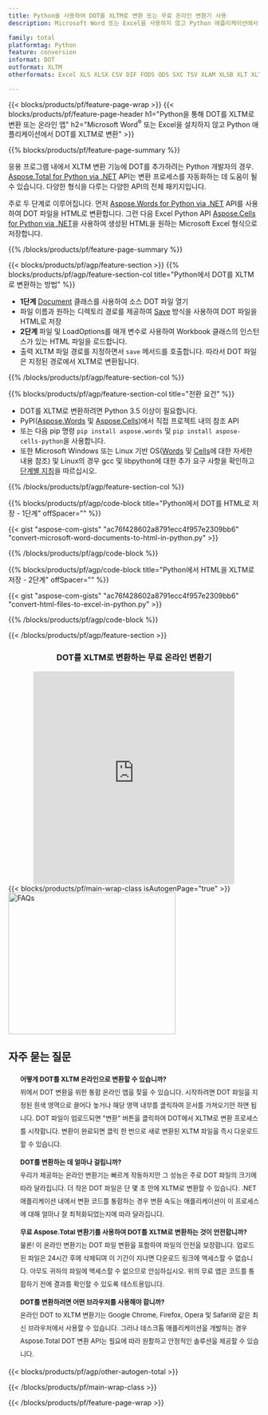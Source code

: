 ```yaml
---
title: Python을 사용하여 DOT를 XLTM로 변환 또는 무료 온라인 변환기 사용
description: Microsoft Word 또는 Excel을 사용하지 않고 Python 애플리케이션에서 DOT를 XLTM로 변환 또는 온라인. 코드를 통합하기 전에 무료 DOT to XLTM 온라인 변환기를 빠르게 테스트하십시오. 

family: total
platformtag: Python
feature: conversion
informat: DOT
outformat: XLTM
otherformats: Excel XLS XLSX CSV DIF FODS ODS SXC TSV XLAM XLSB XLT XLTM XLSM XLTX

---
```

{{< blocks/products/pf/feature-page-wrap >}}
{{< blocks/products/pf/feature-page-header h1="Python을 통해 DOT를 XLTM로 변환 또는 온라인 앱" h2="Microsoft Word<sup>&reg;</sup> 또는 Excel을 설치하지 않고 Python 애플리케이션에서 DOT를 XLTM로 변환" >}}

{{% blocks/products/pf/feature-page-summary %}}

응용 프로그램 내에서 XLTM 변환 기능에 DOT를 추가하려는 Python 개발자의 경우. [Aspose.Total for Python via .NET](https://products.aspose.com/total/python-net/) API는 변환 프로세스를 자동화하는 데 도움이 될 수 있습니다. 다양한 형식을 다루는 다양한 API의 전체 패키지입니다.

주로 두 단계로 이루어집니다. 먼저 [Aspose.Words for Python via .NET](https://products.aspose.com/words/python-net/) API를 사용하여 DOT 파일을 HTML로 변환합니다. 그런 다음 Excel Python API [Aspose.Cells for Python via .NET](https://products.aspose.com/cells/python-net/)을 사용하여 생성된 HTML을 원하는 Microsoft Excel 형식으로 저장합니다. 

{{% /blocks/products/pf/feature-page-summary %}}

{{< blocks/products/pf/agp/feature-section >}}
{{% blocks/products/pf/agp/feature-section-col title="Python에서 DOT를 XLTM로 변환하는 방법" %}}
- **1단계** [Document](https://reference.aspose.com/words/python-net/aspose.words/document/) 클래스를 사용하여 소스 DOT 파일 열기
- 파일 이름과 원하는 디렉토리 경로를 제공하여 [Save](https://reference.aspose.com/words/python-net/aspose.words/document/save/) 방식을 사용하여 DOT 파일을 HTML로 저장
-  **2단계** 파일 및 LoadOptions를 매개 변수로 사용하여 Workbook 클래스의 인스턴스가 있는 HTML 파일을 로드합니다.
-  출력 XLTM 파일 경로를 지정하면서 `save` 메서드를 호출합니다. 따라서 DOT 파일은 지정된 경로에서 XLTM로 변환됩니다.

{{% /blocks/products/pf/agp/feature-section-col %}}

{{% blocks/products/pf/agp/feature-section-col title="전환 요건" %}}

- DOT를 XLTM로 변환하려면 Python 3.5 이상이 필요합니다.
- PyPI([Aspose.Words](https://pypi.org/project/aspose-words/) 및 [Aspose.Cells](https://pypi.org/project/aspose-cells-python/))에서 직접 프로젝트 내의 참조 API
-  또는 다음 pip 명령 ```pip install aspose.words``` 및 ```pip install aspose-cells-python```을 사용합니다. 
-  또한 Microsoft Windows 또는 Linux 기반 OS([Words](https://docs.aspose.com/words/python-net/system-requirements/) 및 [Cells](https://docs.aspose.com/cells/python-net/getting-started/#installation)에 대한 자세한 내용 참조) 및 Linux의 경우 gcc 및 libpython에 대한 추가 요구 사항을 확인하고 [단계별 지침](https://docs.aspose.com/words/python-net/installation/)을 따르십시오.
 

{{% /blocks/products/pf/agp/feature-section-col %}}

{{% blocks/products/pf/agp/code-block title="Python에서 DOT를 HTML로 저장 - 1단계" offSpacer="" %}}

{{< gist "aspose-com-gists" "ac76f428602a8791ecc4f957e2309bb6" "convert-microsoft-word-documents-to-html-in-python.py" >}}

{{% /blocks/products/pf/agp/code-block %}}

{{% blocks/products/pf/agp/code-block title="Python에서 HTML을 XLTM로 저장 - 2단계" offSpacer="" %}}

{{< gist "aspose-com-gists" "ac76f428602a8791ecc4f957e2309bb6" "convert-html-files-to-excel-in-python.py" >}}

{{% /blocks/products/pf/agp/code-block %}}

{{< /blocks/products/pf/agp/feature-section >}}

<div class="container-fluid agp-content bg-white aboutfile box-1 vh100 section nopbtm">
<div class=container>
<div class=row>
<div class="demobox tc col-md-12 padding-0" align="center">

<h3>DOT를 XLTM로 변환하는 무료 온라인 변환기</h3>

<iframe title="xltm에서 dot로 변환 온라인 도구" style="border: none; height: 426px;" scrolling="no" src="https://total-conversion-app-65z5r2lp.k8s.dynabic.com/?to=xltm&from=dot" id="child-iframe" width="80%"></iframe>

</div></div>
</div></div>
{{< blocks/products/pf/main-wrap-class isAutogenPage="true" >}}
<style>.howtolist li{margin-right: 0!important;line-height: 26px;position: relative;margin-bottom: 10px;font-size: 13px;list-style-type: none;}</style>
<div class="col-md-12 tl bg-gray-dark howtolist section">
  <a class="anchor" name="faqpage"></a>
  <div class="container tl dflex" itemscope="" itemtype="https://schema.org/FAQPage">
      <div class="col-md-4 howtosectiongfx">
          <img class="social-panel-hide-on-mobile" src="https://www.groupdocs.cloud/templates/brand/images/groupdocs/conversion/groupdocs_conversion-brand.png" alt="FAQs" width="335" height="283">
      </div>
      <div class="howtosection col-md-8">
          <div>
              <h2>자주 묻는 질문</h2>
              <ul>
                  <li itemscope="" itemprop="mainEntity" itemtype="https://schema.org/Question">
                      <div>
                          <span itemprop="name"><b>어떻게 DOT를 XLTM 온라인으로 변환할 수 있습니까?</b></span>
                      </div>
                      <div itemscope="" itemprop="acceptedAnswer" itemtype="https://schema.org/Answer">
                          <span itemprop="text">위에서 DOT 변환을 위한 통합 온라인 앱을 찾을 수 있습니다. 시작하려면 DOT 파일을 지정된 흰색 영역으로 끌어다 놓거나 해당 영역 내부를 클릭하여 문서를 가져오기만 하면 됩니다. DOT 파일이 업로드되면 "변환" 버튼을 클릭하여 DOT에서 XLTM로 변환 프로세스를 시작합니다. 변환이 완료되면 클릭 한 번으로 새로 변환된 XLTM 파일을 즉시 다운로드할 수 있습니다.</span>
                      </div>
                  </li>
                  <li itemscope="" itemprop="mainEntity" itemtype="https://schema.org/Question">
                      <div>
                          <span itemprop="name"><b>DOT를 변환하는 데 얼마나 걸립니까?</b></span>
                      </div>
                      <div itemscope="" itemprop="acceptedAnswer" itemtype="https://schema.org/Answer">
                          <span itemprop="text">우리가 제공하는 온라인 변환기는 빠르게 작동하지만 그 성능은 주로 DOT 파일의 크기에 따라 달라집니다. 더 작은 DOT 파일은 단 몇 초 만에 XLTM로 변환할 수 있습니다. .NET 애플리케이션 내에서 변환 코드를 통합하는 경우 변환 속도는 애플리케이션이 이 프로세스에 대해 얼마나 잘 최적화되었는지에 따라 달라집니다.</span>
                      </div>
                  </li>
                  <li itemscope="" itemprop="mainEntity" itemtype="https://schema.org/Question">
                      <div>
                          <span itemprop="name"><b>무료 Aspose.Total 변환기를 사용하여 DOT를 XLTM로 변환하는 것이 안전합니까?</b></span>
                      </div>
                      <div itemscope="" itemprop="acceptedAnswer" itemtype="https://schema.org/Answer">
                          <span itemprop="text">물론! 이 온라인 변환기는 DOT 파일 변환을 포함하여 파일의 안전을 보장합니다. 업로드된 파일은 24시간 후에 삭제되며 이 기간이 지나면 다운로드 링크에 액세스할 수 없습니다. 아무도 귀하의 파일에 액세스할 수 없으므로 안심하십시오. 위의 무료 앱은 코드를 통합하기 전에 결과를 확인할 수 있도록 테스트용입니다.</span>
                      </div>
                  </li>                 
                  <li itemscope="" itemprop="mainEntity" itemtype="https://schema.org/Question">
                      <div>
                          <span itemprop="name"><b>DOT를 변환하려면 어떤 브라우저를 사용해야 합니까?</b></span>
                      </div>
                      <div itemscope="" itemprop="acceptedAnswer" itemtype="https://schema.org/Answer">
                          <span itemprop="text">온라인 DOT to XLTM 변환기는 Google Chrome, Firefox, Opera 및 Safari와 같은 최신 브라우저에서 사용할 수 있습니다. 그러나 데스크톱 애플리케이션을 개발하는 경우 Aspose.Total DOT 변환 API는 필요에 따라 원활하고 안정적인 솔루션을 제공할 수 있습니다.</span>
                      </div>
                  </li>
              </ul>
          </div>
      </div>
  </div>
{{< blocks/products/pf/agp/other-autogen-total >}}

{{< /blocks/products/pf/main-wrap-class >}}

{{< /blocks/products/pf/feature-page-wrap >}}